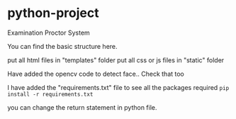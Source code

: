 # python-project
Examination Proctor System

You can find the basic structure here.

put all html files in "templates" folder
put all css or js files in "static" folder

Have added the opencv code to detect face..  Check that too

I have added the "requirements.txt" file to see all the packages required
```pip install -r requirements.txt``` 

you can change the return statement in python file.
